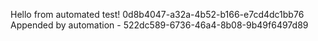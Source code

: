 
 Hello from automated test! 0d8b4047-a32a-4b52-b166-e7cd4dc1bb76
Appended by automation - 522dc589-6736-46a4-8b08-9b49f6497d89